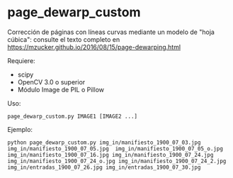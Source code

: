 page_dewarp_custom
===========

Corrección de páginas con líneas curvas mediante un modelo de "hoja cúbica": consulte el texto completo en <https://mzucker.github.io/2016/08/15/page-dewarping.html>

Requiere:

 - scipy
 - OpenCV 3.0 o superior
 - Módulo Image de PIL o Pillow
 
Uso:

    page_dewarp_custom.py IMAGE1 [IMAGE2 ...]

Ejemplo:

    python page_dewarp_custom.py img_in/manifiesto_1900_07_03.jpg img_in/manifiesto_1900_07_05.jpg  img_in/manifiesto_1900_07_05_o.jpg img_in/manifiesto_1900_07_16.jpg img_in/manifiesto_1900_07_24.jpg img_in/manifiesto_1900_07_24_o.jpg img_in/manifiesto_1900_07_24_2.jpg img_in/entradas_1900_07_26.jpg img_in/entradas_1900_07_30.jpg
    
